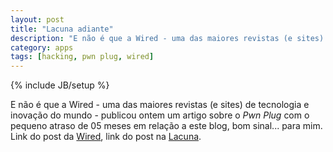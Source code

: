 ```yaml
---
layout: post
title: "Lacuna adiante"
description: "E não é que a Wired - uma das maiores revistas (e sites) de tecnologia e inovação do mundo - publicou ontem um artigo sobre o *Pwn Plug* com o pequeno atraso de 05 meses em relação a este blog."
category: apps
tags: [hacking, pwn plug, wired]
---
```

{% include JB/setup %}


E não é que a Wired - uma das maiores revistas (e sites) de tecnologia e inovação do mundo - publicou ontem um artigo sobre o *Pwn Plug* com o pequeno atraso de 05 meses em relação a este blog, bom sinal... para mim. Link do post da [Wired](http://www.wired.com/wiredenterprise/2012/07/pwnplug/), link do post na [Lacuna](http://lacuna.me/apps/2012/03/19/plug-and-pwn/).

